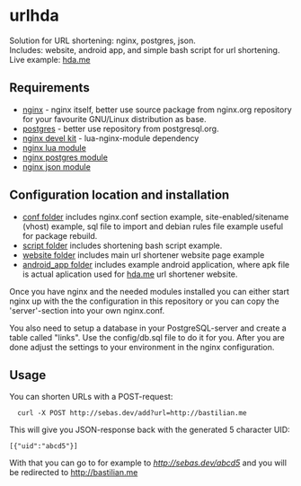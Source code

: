 # urlhda

Solution for URL shortening: nginx, postgres, json.  
Includes: website, android app, and simple bash script for url shortening.  
Live example: [hda.me](https://hda.me)

## Requirements

* [nginx](http://nginx.org) - nginx itself, better use source package from nginx.org repository for your favourite GNU/Linux distribution as base.  
* [postgres](http://www.postgresql.org/) - better use repository from postgresql.org.  
* [nginx devel kit](https://github.com/simpl/ngx_devel_kit) - lua-nginx-module dependency
* [nginx lua module](https://github.com/chaoslawful/lua-nginx-module)
* [nginx postgres module](https://github.com/FRiCKLE/ngx_postgres) 
* [nginx json module](https://github.com/openresty/rds-json-nginx-module)

## Configuration location and installation

* [conf folder](https://github.com/cryptofuture/urlhda/tree/master/conf) includes nginx.conf section example, site-enabled/sitename (vhost) example, sql file to import and debian rules file example useful for package rebuild.
* [script folder](https://github.com/cryptofuture/urlhda/tree/master/script) includes shortening bash script example.
* [website folder](https://github.com/cryptofuture/urlhda/tree/master/website) includes main url shortener website page example
* [android_app folder](https://github.com/cryptofuture/urlhda/tree/master/android_app) includes example android application, where apk file is actual aplication used for [hda.me](https://hda.me) url shortener website.  

Once you have nginx and the needed modules installed you can either start nginx up with the the configuration in this repository or you can copy the 'server'-section into your own nginx.conf.

You also need to setup a database in your PostgreSQL-server and create a table called "links". Use the config/db.sql file to do it for you. After you are done adjust the settings to your environment in the nginx configuration.

## Usage

You can shorten URLs with a POST-request:
```
  curl -X POST http://sebas.dev/add?url=http://bastilian.me
```

This will give you JSON-response back with the generated 5 character UID:
```
[{"uid":"abcd5"}]
```

With that you can go to for example to *http://sebas.dev/abcd5* and you will be redirected to http://bastilian.me

